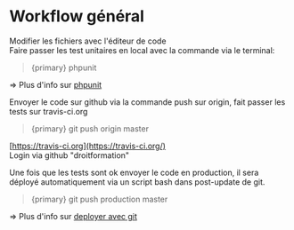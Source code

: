 Workflow général
================

Modifier les fichiers avec l'éditeur de code  
Faire passer les test unitaires en local avec la commande via le terminal:

> {primary} phpunit

=&gt; Plus d'info sur [phpunit](http://phpunit.de/)

Envoyer le code sur github via la commande push sur origin, fait passer les tests sur travis-ci.org

> {primary} git push origin master

[https://travis-ci.org](https://travis-ci.org/)  
Login via github "droitformation"

Une fois que les tests sont ok envoyer le code en production, il sera déployé automatiquement via un script bash dans post-update de git.

> {primary} git push production master

=&gt; Plus d'info sur [deployer avec git](http://doc.hubwebdroit.ch/page/deploy)
